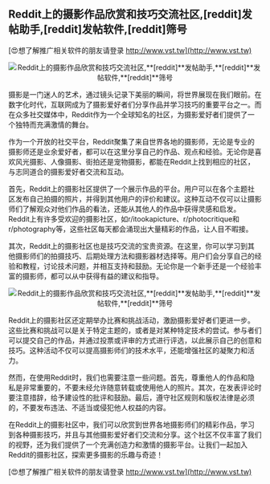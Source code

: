 ## **Reddit上的摄影作品欣赏和技巧交流社区,**[reddit]**发帖助手,**[reddit]**发帖软件,**[reddit]**筛号**

[😍想了解推广相关软件的朋友请登录 http://www.vst.tw](http://www.vst.tw)

 <center><img src="https://vst.tw/MP4/tuiguang/png/0.png" alt="Reddit上的摄影作品欣赏和技巧交流社区,**[reddit]**发帖助手,**[reddit]**发帖软件,**[reddit]**筛号"></center>

摄影是一门迷人的艺术，通过镜头记录下美丽的瞬间，将世界展现在我们眼前。在数字化时代，互联网成为了摄影爱好者们分享作品并学习技巧的重要平台之一。而在众多社交媒体中，Reddit作为一个全球知名的社区，为摄影爱好者们提供了一个独特而充满激情的舞台。

作为一个开放的社交平台，Reddit聚集了来自世界各地的摄影师，无论是专业的摄影师还是业余爱好者，都可以在这里分享自己的作品、观点和经验。无论你是喜欢风光摄影、人像摄影、街拍还是宠物摄影，都能在Reddit上找到相应的社区，与志同道合的摄影爱好者交流和互动。

首先，Reddit上的摄影社区提供了一个展示作品的平台。用户可以在各个主题社区发布自己拍摄的照片，并得到其他用户的评价和建议。这种互动不仅可以让摄影师们了解观众对他们作品的看法，还能从其他人的作品中获得灵感和启发。Reddit上有许多受欢迎的摄影社区，如r/itookapicture、r/photocritique和r/photography等，这些社区每天都会涌现出大量精彩的作品，让人目不暇接。

其次，Reddit上的摄影社区也是技巧交流的宝贵资源。在这里，你可以学习到其他摄影师们的拍摄技巧、后期处理方法和摄影器材选择等。用户们会分享自己的经验和教程，讨论技术问题，并相互支持和鼓励。无论你是一个新手还是一个经验丰富的摄影师，都可以从中获得有益的建议和指导。

 <center><img src="https://vst.tw/MP4/tuiguang/png/7.png" alt="Reddit上的摄影作品欣赏和技巧交流社区,**[reddit]**发帖助手,**[reddit]**发帖软件,**[reddit]**筛号"></center>

Reddit上的摄影社区还定期举办比赛和挑战活动，激励摄影爱好者们更进一步。这些比赛和挑战可以是关于特定主题的，或者是对某种特定技术的尝试。参与者们可以提交自己的作品，并通过投票或评审的方式进行评选，以此展示自己的创意和技巧。这种活动不仅可以提高摄影师们的技术水平，还能增强社区的凝聚力和活力。

然而，在使用Reddit时，我们也需要注意一些问题。首先，尊重他人的作品和隐私是非常重要的，不要未经允许随意转载或使用他人的照片。其次，在发表评论时要注意措辞，给予建设性的批评和鼓励。最后，遵守社区规则和版权法律是必须的，不要发布违法、不适当或侵犯他人权益的内容。

在Reddit上的摄影社区中，我们可以欣赏到世界各地摄影师们的精彩作品，学习到各种摄影技巧，并且与其他摄影爱好者们交流和分享。这个社区不仅丰富了我们的视野，还为我们提供了一个充满创造力和激情的摄影平台。让我们一起加入Reddit的摄影社区，探索更多摄影的乐趣与奇迹！

[😍想了解推广相关软件的朋友请登录 http://www.vst.tw](http://www.vst.tw)



